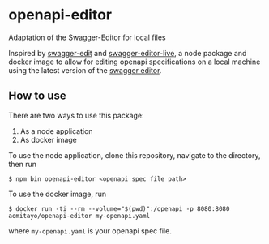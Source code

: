 # openapi-editor
Adaptation of the Swagger-Editor for local files

Inspired by [swagger-edit](https://github.com/zixia/swagger-edit) and [swagger-editor-live](https://github.com/moon0326/swagger-editor-live),
a node package and docker image to allow for editing openapi specifications on 
a local machine using the latest version of the [swagger editor](https://github.com/swagger-api/swagger-editor).

## How to use
There are two ways to use this package:
1. As a node application
2. As docker image

To use the node application, clone this repository, navigate to the directory, then run
```
$ npm bin openapi-editor <openapi spec file path>
```
To use the docker image, run
```
$ docker run -ti --rm --volume="$(pwd)":/openapi -p 8080:8080 aomitayo/openapi-editor my-openapi.yaml
```
where ``my-openapi.yaml``  is your openapi spec file.
